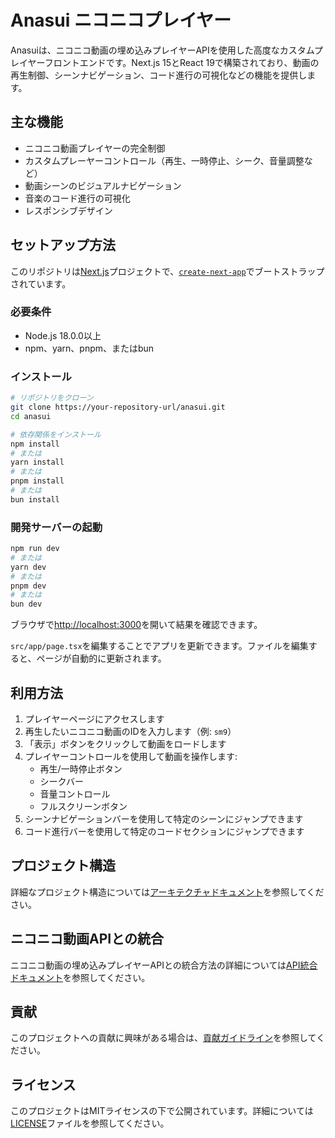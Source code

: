 # Anasui ニコニコプレイヤー

Anasuiは、ニコニコ動画の埋め込みプレイヤーAPIを使用した高度なカスタムプレイヤーフロントエンドです。Next.js 15とReact 19で構築されており、動画の再生制御、シーンナビゲーション、コード進行の可視化などの機能を提供します。

## 主な機能

- ニコニコ動画プレイヤーの完全制御
- カスタムプレーヤーコントロール（再生、一時停止、シーク、音量調整など）
- 動画シーンのビジュアルナビゲーション
- 音楽のコード進行の可視化
- レスポンシブデザイン

## セットアップ方法

このリポジトリは[Next.js](https://nextjs.org/)プロジェクトで、[`create-next-app`](https://nextjs.org/docs/app/api-reference/cli/create-next-app)でブートストラップされています。

### 必要条件

- Node.js 18.0.0以上
- npm、yarn、pnpm、またはbun

### インストール

```bash
# リポジトリをクローン
git clone https://your-repository-url/anasui.git
cd anasui

# 依存関係をインストール
npm install
# または
yarn install
# または
pnpm install
# または
bun install
```

### 開発サーバーの起動

```bash
npm run dev
# または
yarn dev
# または
pnpm dev
# または
bun dev
```

ブラウザで[http://localhost:3000](http://localhost:3000)を開いて結果を確認できます。

`src/app/page.tsx`を編集することでアプリを更新できます。ファイルを編集すると、ページが自動的に更新されます。

## 利用方法

1. プレイヤーページにアクセスします
2. 再生したいニコニコ動画のIDを入力します（例: `sm9`）
3. 「表示」ボタンをクリックして動画をロードします
4. プレイヤーコントロールを使用して動画を操作します:
   - 再生/一時停止ボタン
   - シークバー
   - 音量コントロール
   - フルスクリーンボタン
5. シーンナビゲーションバーを使用して特定のシーンにジャンプできます
6. コード進行バーを使用して特定のコードセクションにジャンプできます

## プロジェクト構造

詳細なプロジェクト構造については[アーキテクチャドキュメント](./architecture.md)を参照してください。

## ニコニコ動画APIとの統合

ニコニコ動画の埋め込みプレイヤーAPIとの統合方法の詳細については[API統合ドキュメント](./api-integration.md)を参照してください。

## 貢献

このプロジェクトへの貢献に興味がある場合は、[貢献ガイドライン](./contributing.md)を参照してください。

## ライセンス

このプロジェクトはMITライセンスの下で公開されています。詳細については[LICENSE](../LICENSE)ファイルを参照してください。
